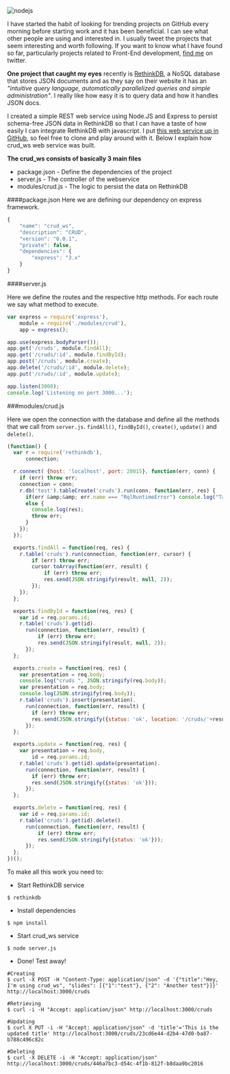 ![nodejs](http://roshiro.github.io/cdn/images/nodejs.jpg)

I have started the habit of looking for trending projects on GitHub every morning before starting work and it has been beneficial. I can see what other people are using and interested in. I usually tweet the projects that seem interesting and worth following. If you want to know what I have found so far, particularly projects related to Front-End development, [find me](http://twitter.com/roshiro) on twitter.

__One project that caught my eyes__ recently is [RethinkDB](http://www.rethinkdb.com/), a NoSQL database that stores JSON documents and as they say on their website it has an _"intuitive query language, automatically parallelized queries and simple administration"_. I really like how easy it is to query data and how it handles JSON docs.

I created a simple REST web service using Node.JS and Express to persist schema-free JSON data in RethinkDB so that I can have a taste of how easily I can integrate RethinkDB with javascript. I put [this web service up in GitHub](https://github.com/roshiro/crud_ws), so feel free to clone and play around with it. Below I explain how crud_ws web service was built.

__The crud_ws consists of basically 3 main files__

- package.json - Define the dependencies of the project
- server.js - The controller of the webservice
- modules/crud.js - The logic to persist the data on RethinkDB

####package.json
Here we are defining our dependency on express framework.
```javascript
{
    "name": "crud_ws",
    "description": "CRUD",
    "version": "0.0.1",
    "private": false,
    "dependencies": {
        "express": "3.x"
    }
}
```

####server.js

Here we define the routes and the respective http methods. For each route we say what method to execute.

```javascript
var express = require('express'),
    module = require('./modules/crud'),
    app = express();

app.use(express.bodyParser());
app.get('/cruds', module.findAll);
app.get('/cruds/:id', module.findById);
app.post('/cruds', module.create);
app.delete('/cruds/:id', module.delete);
app.put('/cruds/:id', module.update);

app.listen(3000);
console.log('Listening on port 3000...');
```

###modules/crud.js

Here we open the connection with the database and define all the methods that we call from `server.js`. `findAll()`, `findById()`, `create()`, `update()` and `delete()`.

```javascript
(function() {
  var r = require('rethinkdb'),
      connection;

  r.connect( {host: 'localhost', port: 28015}, function(err, conn) {
    if (err) throw err;
    connection = conn;
    r.db('test').tableCreate('cruds').run(conn, function(err, res) {
      if(err &amp;&amp; err.name === "RqlRuntimeError") console.log("Table already exist. Skipping creation.");
      else {
        console.log(res);
        throw err;
      }
    });
  });

  exports.findAll = function(req, res) {
    r.table('cruds').run(connection, function(err, cursor) {
        if (err) throw err;
        cursor.toArray(function(err, result) {
            if (err) throw err;
            res.send(JSON.stringify(result, null, 2));
        });
    });
  };

  exports.findById = function(req, res) {
    var id = req.params.id;
    r.table('cruds').get(id).
      run(connection, function(err, result) {
          if (err) throw err;
          res.send(JSON.stringify(result, null, 2));
      });
  };

  exports.create = function(req, res) {
    var presentation = req.body;
    console.log("cruds ", JSON.stringify(req.body));
    var presentation = req.body;
    console.log(JSON.stringify(req.body));
    r.table('cruds').insert(presentation).
      run(connection, function(err, result) {
        if (err) throw err;
        res.send(JSON.stringify({status: 'ok', location: '/cruds/'+result.generated_keys[0]}));
      });
  };

  exports.update = function(req, res) {
    var presentation = req.body,
        id = req.params.id;
    r.table('cruds').get(id).update(presentation).
      run(connection, function(err, result) {
        if (err) throw err;
        res.send(JSON.stringify({status: 'ok'}));
      });    
  };

  exports.delete = function(req, res) {
    var id = req.params.id;
    r.table('cruds').get(id).delete().
      run(connection, function(err, result) {
          if (err) throw err;
          res.send(JSON.stringify({status: 'ok'}));
      });
  };
})();
```

To make all this work you need to:

- Start RethinkDB service
```shell
$ rethinkdb
```

- Install dependencies
```shell
$ npm install
```

- Start crud_ws service

```shell
$ node server.js
```

- Done! Test away!

```shell
#Creating
$ curl -X POST -H "Content-Type: application/json" -d '{"title":"Hey, I'm using crud_ws", "slides": [{"1":"test"}, {"2": "Another test"}]}' http://localhost:3000/cruds

#Retrieving
$ curl -i -H "Accept: application/json" http://localhost:3000/cruds

#Updating
$ curl X PUT -i -H "Accept: application/json" -d 'title'='This is the updated title' http://localhost:3000/cruds/23cd6e44-d2b4-47d0-ba87-b788c496c82c

#Deleting
$ curl -X DELETE -i -H "Accept: application/json" http://localhost:3000/cruds/446a7bc3-d54c-4f1b-812f-b8daa9bc2016
```
